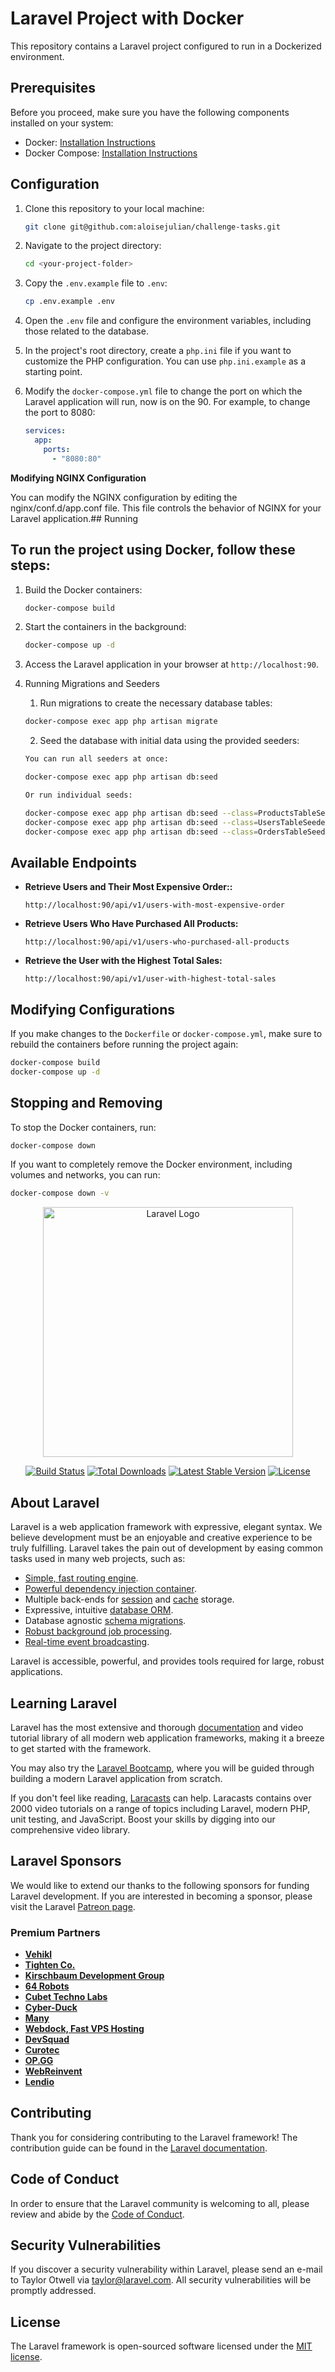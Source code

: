 # Laravel Project with Docker

This repository contains a Laravel project configured to run in a Dockerized environment.

## Prerequisites

Before you proceed, make sure you have the following components installed on your system:

- Docker: [Installation Instructions](https://docs.docker.com/get-docker/)
- Docker Compose: [Installation Instructions](https://docs.docker.com/compose/install/)

## Configuration

1. Clone this repository to your local machine:

   ```bash
   git clone git@github.com:aloisejulian/challenge-tasks.git
   ```

2. Navigate to the project directory:

   ```bash
   cd <your-project-folder>
   ```

3. Copy the `.env.example` file to `.env`:

   ```bash
   cp .env.example .env
   ```

4. Open the `.env` file and configure the environment variables, including those related to the database.

5. In the project's root directory, create a `php.ini` file if you want to customize the PHP configuration. You can use `php.ini.example` as a starting point.

6. Modify the `docker-compose.yml` file to change the  port on which the Laravel application will run, now is on the 90. For example, to change the port to 8080:

   ```yaml
   services:
     app:
       ports:
         - "8080:80"
   ```
   
**Modifying NGINX Configuration**

You can modify the NGINX configuration by editing the nginx/conf.d/app.conf file. This file controls the behavior of NGINX for your Laravel application.## Running

## **To run the project using Docker, follow these steps:**

1. Build the Docker containers:

   ```bash
   docker-compose build
   ```

2. Start the containers in the background:

   ```bash
   docker-compose up -d
   ```

3. Access the Laravel application in your browser at `http://localhost:90`. 


4. Running Migrations and Seeders
   1. Run migrations to create the necessary database tables:

   ```bash
   docker-compose exec app php artisan migrate
   ```
   2. Seed the database with initial data using the provided seeders:
   ```bash
   You can run all seeders at once:
   
   docker-compose exec app php artisan db:seed
   
   Or run individual seeds:
   
   docker-compose exec app php artisan db:seed --class=ProductsTableSeeder
   docker-compose exec app php artisan db:seed --class=UsersTableSeeder
   docker-compose exec app php artisan db:seed --class=OrdersTableSeeder
   ```
      

   
## Available Endpoints

- **Retrieve Users and Their Most Expensive Order::**
  ```
  http://localhost:90/api/v1/users-with-most-expensive-order
  ```

- **Retrieve Users Who Have Purchased All Products:**
  ```
  http://localhost:90/api/v1/users-who-purchased-all-products
  ```

- **Retrieve the User with the Highest Total Sales:**
  ```
  http://localhost:90/api/v1/user-with-highest-total-sales
  ```

## Modifying Configurations

If you make changes to the `Dockerfile` or `docker-compose.yml`, make sure to rebuild the containers before running the project again:

```bash
docker-compose build
docker-compose up -d
```

## Stopping and Removing

To stop the Docker containers, run:

```bash
docker-compose down
```

If you want to completely remove the Docker environment, including volumes and networks, you can run:

```bash
docker-compose down -v
```










<p align="center"><a href="https://laravel.com" target="_blank"><img src="https://raw.githubusercontent.com/laravel/art/master/logo-lockup/5%20SVG/2%20CMYK/1%20Full%20Color/laravel-logolockup-cmyk-red.svg" width="400" alt="Laravel Logo"></a></p>

<p align="center">
<a href="https://github.com/laravel/framework/actions"><img src="https://github.com/laravel/framework/workflows/tests/badge.svg" alt="Build Status"></a>
<a href="https://packagist.org/packages/laravel/framework"><img src="https://img.shields.io/packagist/dt/laravel/framework" alt="Total Downloads"></a>
<a href="https://packagist.org/packages/laravel/framework"><img src="https://img.shields.io/packagist/v/laravel/framework" alt="Latest Stable Version"></a>
<a href="https://packagist.org/packages/laravel/framework"><img src="https://img.shields.io/packagist/l/laravel/framework" alt="License"></a>
</p>

## About Laravel

Laravel is a web application framework with expressive, elegant syntax. We believe development must be an enjoyable and creative experience to be truly fulfilling. Laravel takes the pain out of development by easing common tasks used in many web projects, such as:

- [Simple, fast routing engine](https://laravel.com/docs/routing).
- [Powerful dependency injection container](https://laravel.com/docs/container).
- Multiple back-ends for [session](https://laravel.com/docs/session) and [cache](https://laravel.com/docs/cache) storage.
- Expressive, intuitive [database ORM](https://laravel.com/docs/eloquent).
- Database agnostic [schema migrations](https://laravel.com/docs/migrations).
- [Robust background job processing](https://laravel.com/docs/queues).
- [Real-time event broadcasting](https://laravel.com/docs/broadcasting).

Laravel is accessible, powerful, and provides tools required for large, robust applications.

## Learning Laravel

Laravel has the most extensive and thorough [documentation](https://laravel.com/docs) and video tutorial library of all modern web application frameworks, making it a breeze to get started with the framework.

You may also try the [Laravel Bootcamp](https://bootcamp.laravel.com), where you will be guided through building a modern Laravel application from scratch.

If you don't feel like reading, [Laracasts](https://laracasts.com) can help. Laracasts contains over 2000 video tutorials on a range of topics including Laravel, modern PHP, unit testing, and JavaScript. Boost your skills by digging into our comprehensive video library.

## Laravel Sponsors

We would like to extend our thanks to the following sponsors for funding Laravel development. If you are interested in becoming a sponsor, please visit the Laravel [Patreon page](https://patreon.com/taylorotwell).

### Premium Partners

- **[Vehikl](https://vehikl.com/)**
- **[Tighten Co.](https://tighten.co)**
- **[Kirschbaum Development Group](https://kirschbaumdevelopment.com)**
- **[64 Robots](https://64robots.com)**
- **[Cubet Techno Labs](https://cubettech.com)**
- **[Cyber-Duck](https://cyber-duck.co.uk)**
- **[Many](https://www.many.co.uk)**
- **[Webdock, Fast VPS Hosting](https://www.webdock.io/en)**
- **[DevSquad](https://devsquad.com)**
- **[Curotec](https://www.curotec.com/services/technologies/laravel/)**
- **[OP.GG](https://op.gg)**
- **[WebReinvent](https://webreinvent.com/?utm_source=laravel&utm_medium=github&utm_campaign=patreon-sponsors)**
- **[Lendio](https://lendio.com)**

## Contributing

Thank you for considering contributing to the Laravel framework! The contribution guide can be found in the [Laravel documentation](https://laravel.com/docs/contributions).

## Code of Conduct

In order to ensure that the Laravel community is welcoming to all, please review and abide by the [Code of Conduct](https://laravel.com/docs/contributions#code-of-conduct).

## Security Vulnerabilities

If you discover a security vulnerability within Laravel, please send an e-mail to Taylor Otwell via [taylor@laravel.com](mailto:taylor@laravel.com). All security vulnerabilities will be promptly addressed.

## License

The Laravel framework is open-sourced software licensed under the [MIT license](https://opensource.org/licenses/MIT).
